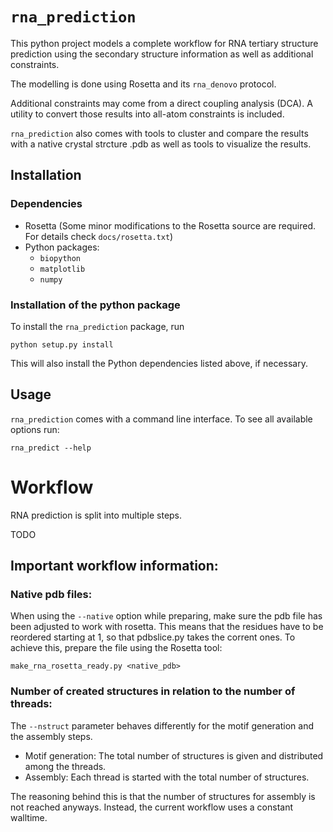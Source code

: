 # `rna_prediction`

This python project models a complete workflow for RNA tertiary structure
prediction using the secondary structure information as well as additional
constraints.

The modelling is done using Rosetta and its `rna_denovo` protocol.

Additional constraints may come from a direct coupling analysis (DCA).
A utility to convert those results into all-atom constraints is included.

`rna_prediction` also comes with tools to cluster and compare the results with
a native crystal strcture .pdb as well as tools to visualize the results.


## Installation

### Dependencies

* Rosetta (Some minor modifications to the Rosetta source are required.
  For details check `docs/rosetta.txt`)
* Python packages:
  * `biopython`
  * `matplotlib`
  * `numpy`

### Installation of the python package

To install the `rna_prediction` package, run

    python setup.py install

This will also install the Python dependencies listed above, if necessary.

## Usage

`rna_prediction` comes with a command line interface. To see all available
options run:

    rna_predict --help

# Workflow
RNA prediction is split into multiple steps.

TODO



## Important workflow information:

### Native pdb files:

When using the `--native` option while preparing, make sure the pdb file has
been adjusted to work with rosetta. This means that the residues have to be
reordered starting at 1, so that pdbslice.py takes the corrent ones. To
achieve this, prepare the file using the Rosetta tool:

    make_rna_rosetta_ready.py <native_pdb>

### Number of created structures in relation to the number of threads:
The `--nstruct` parameter behaves differently for the motif generation and the
assembly steps.

* Motif generation: The total number of structures is given and distributed
  among the threads.
* Assembly: Each thread is started with the total number of structures.

The reasoning behind this is that the number of structures for assembly is
not reached anyways. Instead, the current workflow uses a constant walltime.

